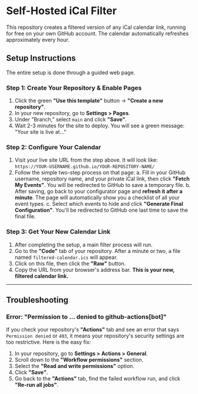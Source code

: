 # Self-Hosted iCal Filter

This repository creates a filtered version of any iCal calendar link, running for free on your own GitHub account. The calendar automatically refreshes approximately every hour.

## Setup Instructions

The entire setup is done through a guided web page.

### Step 1: Create Your Repository & Enable Pages

1.  Click the green **"Use this template"** button -> **"Create a new repository"**.
2.  In your new repository, go to **Settings > Pages**.
3.  Under "Branch," select `main` and click **"Save"**.
4.  Wait 2-3 minutes for the site to deploy. You will see a green message: "Your site is live at..."

### Step 2: Configure Your Calendar

1.  Visit your live site URL from the step above. It will look like:
    `https://YOUR-USERNAME.github.io/YOUR-REPOSITORY-NAME/`
2.  Follow the simple two-step process on that page:
    a. Fill in your GitHub username, repository name, and your private iCal link, then click **"Fetch My Events"**. You will be redirected to GitHub to save a temporary file.
    b. After saving, go back to your configurator page and **refresh it after a minute**. The page will automatically show you a checklist of all your event types.
    c. Select which events to hide and click **"Generate Final Configuration"**. You'll be redirected to GitHub one last time to save the final file.

### Step 3: Get Your New Calendar Link

1.  After completing the setup, a main filter process will run.
2.  Go to the **"Code"** tab of your repository. After a minute or two, a file named `filtered-calendar.ics` will appear.
3.  Click on this file, then click the **"Raw"** button.
4.  Copy the URL from your browser's address bar. **This is your new, filtered calendar link.**

---

## Troubleshooting

### Error: "Permission to ... denied to github-actions[bot]"

If you check your repository's **"Actions"** tab and see an error that says `Permission denied` or `403`, it means your repository's security settings are too restrictive. Here is the easy fix:

1.  In your repository, go to **Settings > Actions > General**.
2.  Scroll down to the **"Workflow permissions"** section.
3.  Select the **"Read and write permissions"** option.
4.  Click **"Save"**.
5.  Go back to the **"Actions"** tab, find the failed workflow run, and click **"Re-run all jobs"**.
